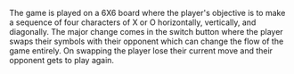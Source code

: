 The game is played on a 6X6 board where the player's objective is to make a sequence of four characters of X or O horizontally, vertically, and diagonally. The major change comes in the switch button where the player swaps their symbols with their opponent which can change the flow of the game entirely. On swapping the player lose their current move and their opponent gets to play again.

